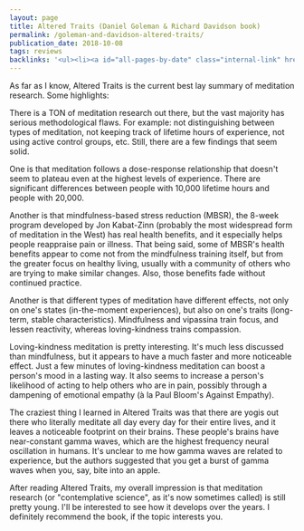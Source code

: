 ```yaml
---
layout: page
title: Altered Traits (Daniel Goleman & Richard Davidson book)
permalink: /goleman-and-davidson-altered-traits/
publication_date: 2018-10-08
tags: reviews
backlinks: '<ul><li><a id="all-pages-by-date" class="internal-link" href="/all-pages-by-date/">All pages by date</a></li><li><a id="books-published-in-2017" class="internal-link" href="/books-published-in-2017/">Books I&#39;ve read that were published in 2017</a></li><li><a id="books-read-in-2018" class="internal-link" href="/books-read-in-2018/">Books I read in 2018</a></li><li><a id="books-tagged-mindfulness" class="internal-link" href="/books-tagged-mindfulness/">Books tagged &#39;mindfulness&#39;</a></li><li><a id="books-tagged-nonfiction" class="internal-link" href="/books-tagged-nonfiction/">Books tagged &#39;nonfiction&#39;</a></li><li><a id="books-tagged-psychology" class="internal-link" href="/books-tagged-psychology/">Books tagged &#39;psychology&#39;</a></li><li><a id="books-tagged-science" class="internal-link" href="/books-tagged-science/">Books tagged &#39;science&#39;</a></li><li><a id="reviews" class="internal-link" href="/reviews/">Reviews</a></li></ul>'
---
```


As far as I know, Altered Traits is the current best lay summary of meditation research. Some highlights:

There is a TON of meditation research out there, but the vast majority has serious methodological flaws. For example: not distinguishing between types of meditation, not keeping track of lifetime hours of experience, not using active control groups, etc. Still, there are a few findings that seem solid. 

One is that meditation follows a dose-response relationship that doesn't seem to plateau even at the highest levels of experience. There are significant differences between people with 10,000 lifetime hours and people with 20,000.

Another is that mindfulness-based stress reduction (MBSR), the 8-week program developed by Jon Kabat-Zinn (probably the most widespread form of meditation in the West) has real health benefits, and it especially helps people reappraise pain or illness. That being said, some of MBSR's health benefits appear to come not from the mindfulness training itself, but from the greater focus on healthy living, usually with a community of others who are trying to make similar changes. Also, those benefits fade without continued practice.

Another is that different types of meditation have different effects, not only on one's states (in-the-moment experiences), but also on one's traits (long-term, stable characteristics). Mindfulness and vipassina train focus, and lessen reactivity, whereas loving-kindness trains compassion.

Loving-kindness meditation is pretty interesting. It's much less discussed than mindfulness, but it appears to have a much faster and more noticeable effect. Just a few minutes of loving-kindness meditation can boost a person's mood in a lasting way. It also seems to increase a person's likelihood of acting to help others who are in pain, possibly through a dampening of emotional empathy (à la Paul Bloom's Against Empathy).

The craziest thing I learned in Altered Traits was that there are yogis out there who literally meditate all day every day for their entire lives, and it leaves a noticeable footprint on their brains. These people's brains have near-constant gamma waves, which are the highest frequency neural oscillation in humans. It's unclear to me how gamma waves are related to experience, but the authors suggested that you get a burst of gamma waves when you, say, bite into an apple.

After reading Altered Traits, my overall impression is that meditation research (or "contemplative science", as it's now sometimes called) is still pretty young. I'll be interested to see how it develops over the years. I definitely recommend the book, if the topic interests you.